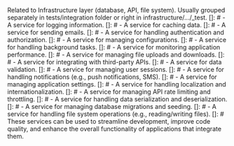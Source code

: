 Related to Infrastructure layer (database, API, file system).
Usually grouped separately in tests/integration folder or right in infrastructure/.../_test.
[]: # - A service for logging information.
[]: # - A service for caching data.
[]: # - A service for sending emails.
[]: # - A service for handling authentication and authorization.
[]: # - A service for managing configurations.
[]: # - A service for handling background tasks.
[]: # - A service for monitoring application performance.
[]: # - A service for managing file uploads and downloads.
[]: # - A service for integrating with third-party APIs.
[]: # - A service for data validation.
[]: # - A service for managing user sessions.
[]: # - A service for handling notifications (e.g., push notifications, SMS).
[]: # - A service for managing application settings.
[]: # - A service for handling localization and internationalization.
[]: # - A service for managing API rate limiting and throttling.
[]: # - A service for handling data serialization and deserialization.
[]: # - A service for managing database migrations and seeding.
[]: # - A service for handling file system operations (e.g., reading/writing files).
[]: # These services can be used to streamline development, improve code quality, and enhance the overall functionality of applications that integrate them.